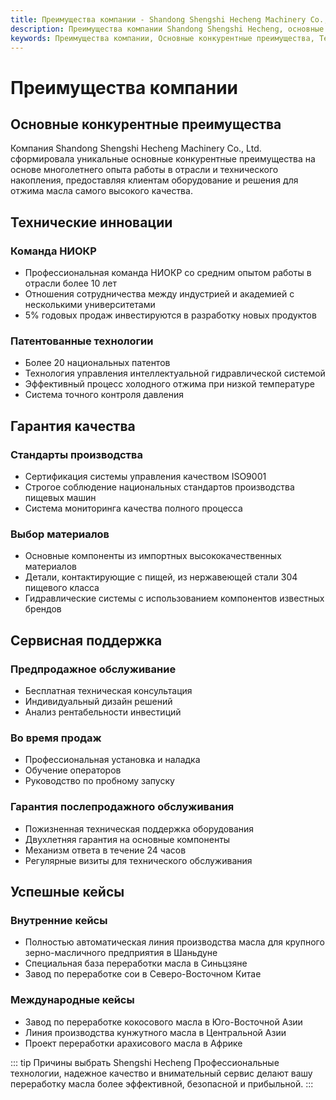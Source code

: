 ```yaml
---
title: Преимущества компании - Shandong Shengshi Hecheng Machinery Co., Ltd.
description: Преимущества компании Shandong Shengshi Hecheng, основные конкурентные преимущества, технические инновации, гарантия качества, сервисная поддержка, профессиональная команда НИОКР, патентованные технологии, сертификация ISO9001, пожизненная техническая поддержка.
keywords: Преимущества компании, Основные конкурентные преимущества, Технические инновации, Гарантия качества, Сервисная поддержка, Команда НИОКР, Патентованные технологии, Система управления качеством, Гарантия послепродажного обслуживания, Преимущества Shandong Shengshi Hecheng, Преимущества производителя маслобоен
---
```


# Преимущества компании

## Основные конкурентные преимущества

Компания Shandong Shengshi Hecheng Machinery Co., Ltd. сформировала уникальные основные конкурентные преимущества на основе многолетнего опыта работы в отрасли и технического накопления, предоставляя клиентам оборудование и решения для отжима масла самого высокого качества.

## Технические инновации

### Команда НИОКР
- Профессиональная команда НИОКР со средним опытом работы в отрасли более 10 лет
- Отношения сотрудничества между индустрией и академией с несколькими университетами
- 5% годовых продаж инвестируются в разработку новых продуктов

### Патентованные технологии
- Более 20 национальных патентов
- Технология управления интеллектуальной гидравлической системой
- Эффективный процесс холодного отжима при низкой температуре
- Система точного контроля давления

## Гарантия качества

### Стандарты производства
- Сертификация системы управления качеством ISO9001
- Строгое соблюдение национальных стандартов производства пищевых машин
- Система мониторинга качества полного процесса

### Выбор материалов
- Основные компоненты из импортных высококачественных материалов
- Детали, контактирующие с пищей, из нержавеющей стали 304 пищевого класса
- Гидравлические системы с использованием компонентов известных брендов

## Сервисная поддержка

### Предпродажное обслуживание
- Бесплатная техническая консультация
- Индивидуальный дизайн решений
- Анализ рентабельности инвестиций

### Во время продаж
- Профессиональная установка и наладка
- Обучение операторов
- Руководство по пробному запуску

### Гарантия послепродажного обслуживания
- Пожизненная техническая поддержка оборудования
- Двухлетняя гарантия на основные компоненты
- Механизм ответа в течение 24 часов
- Регулярные визиты для технического обслуживания

## Успешные кейсы

### Внутренние кейсы
- Полностью автоматическая линия производства масла для крупного зерно-масличного предприятия в Шаньдуне
- Специальная база переработки масла в Синьцзяне
- Завод по переработке сои в Северо-Восточном Китае

### Международные кейсы
- Завод по переработке кокосового масла в Юго-Восточной Азии
- Линия производства кунжутного масла в Центральной Азии
- Проект переработки арахисового масла в Африке

::: tip Причины выбрать Shengshi Hecheng
Профессиональные технологии, надежное качество и внимательный сервис делают вашу переработку масла более эффективной, безопасной и прибыльной.
:::